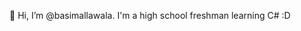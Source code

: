 👋 Hi, I’m @basimallawala.  I'm a high school freshman learning C# :D

<!---
basimallawala/basimallawala is a ✨ special ✨ repository because its `README.md` (this file) appears on your GitHub profile.
You can click the Preview link to take a look at your changes.
--->
